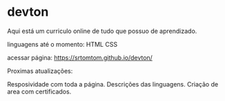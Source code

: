 # devton
Aqui está um curriculo online de tudo que possuo de aprendizado.


linguagens até o momento:
HTML
CSS

acessar página:
https://srtomtom.github.io/devton/


Proximas atualizações:

Resposividade com toda a página.
Descrições das linguagens.
Criação de area com certificados.
